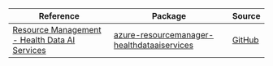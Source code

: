 | Reference | Package | Source |
|---|---|---|
|[Resource Management - Health Data AI Services](resourcemanager-healthdataaiservices-readme.md)|[azure-resourcemanager-healthdataaiservices](https://repo1.maven.org/maven2/com/azure/resourcemanager/azure-resourcemanager-healthdataaiservices)|[GitHub](https://github.com/Azure/azure-sdk-for-java/blob/main/sdk/healthdataaiservices/azure-resourcemanager-healthdataaiservices)|
